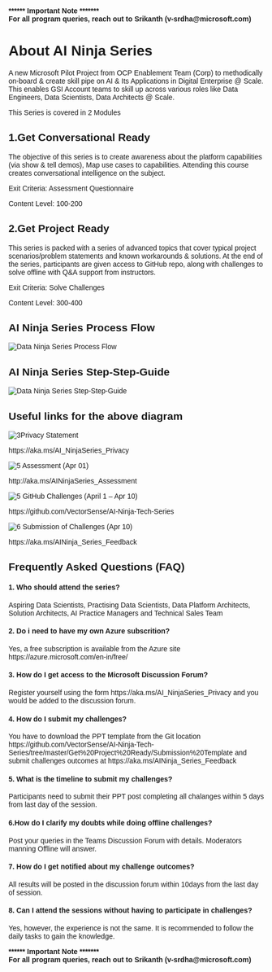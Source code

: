 <body style="font-family: 'Lucida Grande', 'Calibri', Helvetica, Arial, sans-serif;">
<div class="container">
<b>****** Important Note *******</b><br>
<b>For all program queries, reach out to Srikanth (v-srdha@microsoft.com)</b><br>
<h1>About AI Ninja Series</h1>
<p>A new Microsoft Pilot Project from OCP Enablement Team (Corp) to methodically on-board & create skill pipe on AI & Its Applications in Digital Enterprise @ Scale. This enables GSI Account teams to skill up across various roles like Data Engineers, Data Scientists, Data Architects @ Scale.
</p>
<p>This Series is covered in 2 Modules</p>
<h2>1.Get Conversational Ready</h2>
<p>The objective of this series is to create awareness about the platform capabilities (via show & tell demos), Map use cases to capabilities. Attending this course creates conversational intelligence on the subject.</p>
<p>Exit Criteria: Assessment Questionnaire</p>
<p>Content Level: 100-200</p>
<h2>2.Get Project Ready</h2>
<p>This series is packed with a series of advanced topics that cover typical project scenarios/problem statements and known workarounds & solutions. At the end of the series, participants are given access to GitHub repo, along with challenges to solve offline with Q&A support from instructors.</p>
<p>Exit Criteria: Solve Challenges</p>
<p>Content Level: 300-400</p>
<h2>AI Ninja Series Process Flow</h2>
<img src="http://139.59.61.161/AI-Ninja-Tech-Series/Image4.png" alt="Data Ninja Series Process Flow">

<h2>AI Ninja Series Step-Step-Guide</h2>

<img src="http://139.59.61.161/AI-Ninja-Tech-Series/Image5.png" alt="Data Ninja Series Step-Step-Guide">
<h2>Useful links for the above diagram</h2>

<p><img src="http://139.59.61.161/Data-Ninja-Tech-Series/Image3.png" alt="3"><span>Privacy Statement</span></p>

<p>https://aka.ms/AI_NinjaSeries_Privacy</p>
<p><img src="http://139.59.61.161/Data-Ninja-Tech-Series/Image5.png" alt="5"> Assessment (Apr 01)</p>
<p>http://aka.ms/AINinjaSeries_Assessment</p>
<p><img src="http://139.59.61.161/Data-Ninja-Tech-Series/Image5.png" alt="5"> GitHub Challenges (April 1 – Apr 10)</p>
<p>https://github.com/VectorSense/AI-Ninja-Tech-Series</p>
<p><img src="http://139.59.61.161/Data-Ninja-Tech-Series/Image6.png" alt="6"> Submission of Challenges (Apr 10)</p>
<p>https://aka.ms/AINinja_Series_Feedback</p>
<h2>Frequently Asked Questions (FAQ)</h2>
<h4>1. Who should attend the series?</h4>


<p>Aspiring Data Scientists, Practising Data Scientists, Data Platform Architects, Solution Architects, AI Practice Managers and Technical Sales Team</p>
 
<h4>2. Do i need to have my own Azure subscrition?</h4>
<p>Yes, a free subscription is available from the Azure site https://azure.microsoft.com/en-in/free/</p>
 
<h4>3. How do I get access to the Microsoft Discussion Forum?</h4>
Register yourself using the form https://aka.ms/AI_NinjaSeries_Privacy and you would be added to the discussion forum.
 
<h4>4. How do I submit my challenges?</h4>
<p>You have to download the PPT template from the Git location https://github.com/VectorSense/AI-Ninja-Tech-Series/tree/master/Get%20Project%20Ready/Submission%20Template and submit challenges outcomes at https://aka.ms/AINinja_Series_Feedback</p>
 
<h4>5. What is the timeline to submit my challenges?</h4>
<p>Participants need to submit their PPT post completing all chalanges within 5 days from last day of the session.</p>
 
<h4>6.How do I clarify my doubts while doing offline challenges?</h4>
<p>Post your queries in the Teams Discussion Forum with details. Moderators manning Offline will answer.</p>
 
<h4>7. How do I get notified about my challenge outcomes?</h4>
<p>All results will be posted in the discussion forum within 10days from the last day of session.</p>
 
<h4>8. Can I attend the sessions without having to participate in challenges?</h4>
<p>Yes, however, the experience is not the same. It is recommended to follow the daily tasks to gain the knowledge.</p>
<b>****** Important Note *******</b><br>
<b>For all program queries, reach out to Srikanth (v-srdha@microsoft.com)</b><br>
</div>
</body>